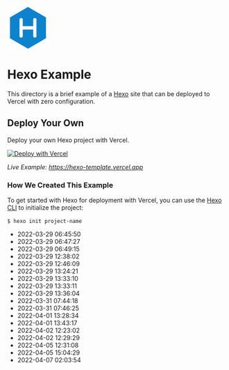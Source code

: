 ![Hexo Logo](https://github.com/vercel/vercel/blob/main/packages/frameworks/logos/hexo.svg)

# Hexo Example

This directory is a brief example of a [Hexo](https://hexo.io/) site that can be deployed to Vercel with zero configuration.

## Deploy Your Own

Deploy your own Hexo project with Vercel.

[![Deploy with Vercel](https://vercel.com/button)](https://vercel.com/new/clone?repository-url=https://github.com/vercel/vercel/tree/main/examples/hexo&template=hexo)

_Live Example: https://hexo-template.vercel.app_

### How We Created This Example

To get started with Hexo for deployment with Vercel, you can use the [Hexo CLI](https://hexo.io/docs/index.html#Installation) to initialize the project:

```shell
$ hexo init project-name
```

* 2022-03-29 06:45:50
* 2022-03-29 06:47:27
* 2022-03-29 06:49:15
* 2022-03-29 12:38:02
* 2022-03-29 12:46:09
* 2022-03-29 13:24:21
* 2022-03-29 13:33:10
* 2022-03-29 13:33:11
* 2022-03-29 13:36:04
* 2022-03-31 07:44:18
* 2022-03-31 07:46:25
* 2022-04-01 13:28:34
* 2022-04-01 13:43:17
* 2022-04-02 12:23:02
* 2022-04-02 12:29:29
* 2022-04-05 12:31:08
* 2022-04-05 15:04:29
* 2022-04-07 02:03:54
